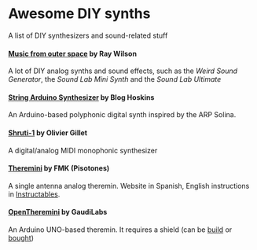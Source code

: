 # Awesome DIY synths
A list of DIY synthesizers and sound-related stuff

#### [Music from outer space](http://musicfromouterspace.com/) by Ray Wilson
A lot of DIY analog synths and sound effects, such as the _Weird Sound Generator_, the _Sound Lab Mini Synth_ and the _Sound Lab Ultimate_

#### [String Arduino Synthesizer](http://bloghoskins.blogspot.cl/2016/11/diy-arduino-string-synth.html) by Blog Hoskins
An Arduino-based polyphonic digital synth inspired by the ARP Solina.

#### [Shruti-1](https://github.com/pichenettes/shruthi-1) by Olivier Gillet
A digital/analog MIDI monophonic synthesizer

#### [Theremini](http://www.pisotones.com/Theremin/Theremini.htm) by FMK (Pisotones)
A single antenna analog theremin. Website in Spanish, English instructions in [Instructables](http://www.instructables.com/id/Easy-theremin/).

#### [OpenTheremini](https://github.com/MrDham/OpenTheremin_V3_with_MIDI) by GaudiLabs
An Arduino UNO-based theremin. It requires a shield (can be [build](https://github.com/GaudiLabs/OpenTheremin_V3_Shield) or [bought](https://gaudishop.ch/index.php/product/opentheremin-v3-shield-and-antenna-kit-bundle/))

